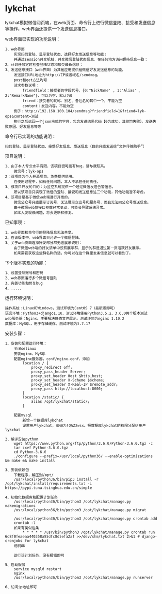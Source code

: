 # lykchat
lykchat模拟微信网页端，在web页面、命令行上进行微信登陆、接受和发送信息等操作，web界面还提供一个发送信息接口。


web界面已实现的功能说明：

	1、web界面
		实现扫码登陆、显示登陆状态、选择好友发送信息等功能；
		并通过session共享机制，共享微信登陆状态信息，在任何地方访问保持信息一致；
	2、计划任务定时检查登陆状态和接受最新信息；
	3、发送信息接口（web界面）为其他应用提供给微信好友发送信息的功能。
		发送接口URL地址为http://IP或者域名/sendmsg，
		post和get方法均可
		请求参数说明：
			friendfield：接受者的字段代号，{0:"NickName" , 1:"Alias" , 2:"RemarkName"}，可以为空，默认为0 
			friend：接受者的昵称、别名、备注名的其中一个，不能为空
			content：发送内容，不能为空
		例子：http://192.168.100.104/sendmsg?friendfield=1&friend=lyk-ops&content=测试
		执行之后返回一个json格式的字典，包含发送结果代码【0为成功，其他均失败】，发送失败原因、好友信息等等

	
命令行已实现的功能说明：

	扫码登陆、显示登陆状态、接受好友信息、发送信息（目前只能发送给“文件传输助手”）

项目说明：

	1、由于本人专业水平有限，该项目很可能有bug，请与我联系。
		微信号：lyk-ops
	2：该项目为个人开源项目，免费提供使用。
		在使用过程中，如有任何问题，本人不承担任何责任。
	3、该项目开发的目的：为监控系统提供一个通过微信发送告警信息。
		所以该项目只实现了微信的登陆、接受和发送信息这三个功能，其他功能暂不考虑。
	4、该项目是基于微信web端进行开发的，
		微信公众号只能展示订阅号，无法展示企业号和服务号，而且无法向公众号发送信息。
		由于微信web端接口参数经常变动，可能会导致系统异常。
		如本人发现该问题，将会更新和修复。

已知事项：

	1、web界面和命令行的登陆信息无法共享。
	2、在该版本中，web界面只允许一个微信登陆。
	3、关于web页面选择好友部分群无法展示说明：
		由于微信web端的好友清单中没有展示群，显示的群是通过第一页活跃好友展示。
		如果需要获取这些群名称的话，你可以在这个群里发条信息就可以看到了。

下个版本实现的功能：

	1、设置登陆账号和密码
	2、web界面运行多个微信号登陆
	3、完善功能和修复bug
	4、.....
	


运行环境说明：

	操作系统：Linux和Windows，测试环境为CentOS 7（最新版即可）
	语言环境：Python3+django1.10，测试环境使用Python3.5.2、3.6.0两个版本测试
	web服务器：Nginx，主要解决静态文件展示。测试环境为nginx 1.10.2
	数据库：MySQL，用于存储缓存。测试环境为5.7.17
	

安装步骤：

	1、安装和配置运行环境：
		关闭selinux
		安装nginx、MySQL
		配置nginx服务器，conf/nginx.conf，添加
		    location / {
		        proxy_redirect off;
		        proxy_pass_header Server;
		        proxy_set_header Host $http_host;
		        proxy_set_header X-Scheme $scheme;
		        proxy_set_header X-Real-IP $remote_addr;
		        proxy_pass http://localhost:8000;
		    }
		    location /static/ {
		        alias /opt/lykchat/static/;
		    }

		配置mysql
			新增一个数据库lykchat
			设置用户lykchat，密码为!QAZ2wsx，把数据库lykchat的权限分配给用户lykchat

	2、编译安装python
		wget https://www.python.org/ftp/python/3.6.0/Python-3.6.0.tgz -c
		tar zxvf Python-3.6.0.tgz
		cd Python-3.6.0
		./configure --prefix=/usr/local/python36/ --enable-optimizations && make && make install

	3、安装依赖包
		下载程序，解压到/opt/
		/usr/local/python36/bin/pip3 install -r /opt/lykchat/install/requirements.txt -i https://pypi.tuna.tsinghua.edu.cn/simple
	
	4、初始化数据库和配置计划任务
		/usr/local/python36/bin/python3 /opt/lykchat/manage.py makemigrations
		/usr/local/python36/bin/python3 /opt/lykchat/manage.py migrat
		
		/usr/local/python36/bin/python3 /opt/lykchat/manage.py crontab add
		crontab -l
		如果有类似这条
			* * * * * /usr/bin/python3 /opt/lykchat/manage.py crontab run 6d8f0feaeaa440358a85dfc8d5efa2af >>/dev/shm/lykchat.txt 2>&1 # django-cronjobs for lykchat
		说明OK

		运行该计划任务，没有报错即可

	5、启动服务
		service mysqld restart
		nginx
		/usr/local/python36/bin/python3 /opt/lykchat/manage.py runserver 

	6、访问ip地址即可
